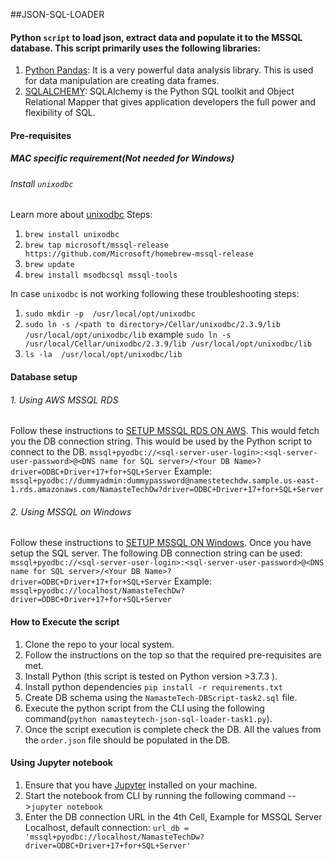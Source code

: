 ##JSON-SQL-LOADER

#### Python `script` to load json, extract data and populate it to the MSSQL database. This script primarily uses the following libraries:
1. [Python Pandas](https://pandas.pydata.org/): It is a very powerful data analysis library. This is used for data manipulation are creating data frames.
2. [SQLALCHEMY](https://www.sqlalchemy.org/): SQLAlchemy is the Python SQL toolkit and Object Relational Mapper that gives application developers the full power and flexibility of SQL.

#### Pre-requisites

##### MAC specific requirement(Not needed for Windows)
###### Install `unixodbc`
Learn more about [unixodbc](http://www.unixodbc.org/)
Steps:
1. `brew install unixodbc`
2. `brew tap microsoft/mssql-release https://github.com/Microsoft/homebrew-mssql-release`
3. `brew update`
4. `brew install msodbcsql mssql-tools`

In case `unixodbc` is not working following these troubleshooting steps:

1. `sudo mkdir -p  /usr/local/opt/unixodbc`
2. `sudo ln -s /<path to directory>/Cellar/unixodbc/2.3.9/lib /usr/local/opt/unixodbc/lib` example `sudo ln -s /usr/local/Cellar/unixodbc/2.3.9/lib /usr/local/opt/unixodbc/lib`
3. `ls -la  /usr/local/opt/unixodbc/lib`


#### Database setup
###### 1. Using AWS MSSQL RDS
Follow these instructions to [SETUP MSSQL RDS ON AWS](https://docs.aws.amazon.com/AmazonRDS/latest/UserGuide/USER_ConnectToMicrosoftSQLServerInstance.html).
This would fetch you the DB connection string. This would be used by the Python script to connect to the DB.
`mssql+pyodbc://<sql-server-user-login>:<sql-server-user-password>@<DNS name for SQL server>/<Your DB Name>?driver=ODBC+Driver+17+for+SQL+Server`
Example:
`mssql+pyodbc://dummyadmin:dummypassword@namestetechdw.sample.us-east-1.rds.amazonaws.com/NamasteTechDw?driver=ODBC+Driver+17+for+SQL+Server`

###### 2. Using MSSQL on Windows
Follow these instructions to [SETUP MSSQL ON Windows](https://docs.microsoft.com/en-us/sql/database-engine/install-windows/install-sql-server?view=sql-server-ver15).
Once you have setup the SQL server. The following DB connection string can be used:
`mssql+pyodbc://<sql-server-user-login>:<sql-server-user-password>@<DNS name for SQL server>/<Your DB Name>?driver=ODBC+Driver+17+for+SQL+Server`
Example:
`mssql+pyodbc://localhost/NamasteTechDw?driver=ODBC+Driver+17+for+SQL+Server`



#### How to Execute the script
1. Clone the repo to your local system.
2. Follow the instructions on the top so that the required pre-requisites are met.
3. Install Python (this script is tested on Python version >3.7.3 ).
4. Install python dependencies `pip install -r requirements.txt`
5. Create DB schema using the `NamasteTech-DBScript-task2.sql` file.
6. Execute the python script from the CLI using the following command(`python namasteytech-json-sql-loader-task1.py`).
7. Once the script execution is complete check the DB. All the values from the `order.json` file should be populated in the DB.


#### Using Jupyter notebook
1. Ensure that you have [Jupyter](https://jupyter.org/install) installed on your machine.
2. Start the notebook from CLI by running the following command -->`jupyter notebook`
3. Enter the DB connection URL in the 4th Cell, Example for MSSQL Server Localhost, default connection:
`url_db = 'mssql+pyodbc://localhost/NamasteTechDw?driver=ODBC+Driver+17+for+SQL+Server'`



